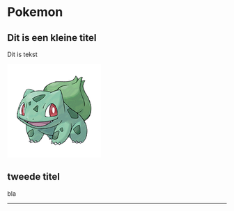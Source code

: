 # Pokemon

## Dit is een kleine titel

Dit is tekst

![Bulbasaur](./pics/Bulbasaur.png)


## tweede titel

bla

---

